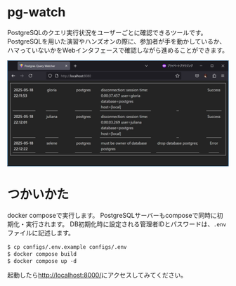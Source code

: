 # pg-watch

PostgreSQLのクエリ実行状況をユーザーごとに確認できるツールです。
PostgreSQLを用いた演習やハンズオンの際に、参加者が手を動かしているか、
ハマっていないかをWebインタフェースで確認しながら進めることができます。

![pg-watch screenshot](documents/sample.jpg)

# つかいかた
docker composeで実行します。
PostgreSQLサーバーもcomposeで同時に初期化・実行されます。
DB初期化時に設定される管理者IDとパスワードは、`.env`ファイルに記述します。

```
$ cp configs/.env.example configs/.env
$ docker compose build
$ docker compose up -d
```

起動したら[http://localhost:8000/](http://localhost:8000/)にアクセスしてみてください。
